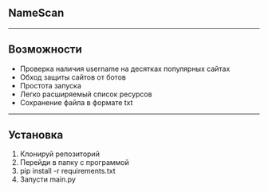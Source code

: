 ## NameScan

---

## Возможности

- Проверка наличия username на десятках популярных сайтах
- Обход защиты сайтов от ботов
- Простота запуска
- Легко расширяемый список ресурсов
- Сохранение файла в формате txt

---
## Установка
1. Клонируй репозиторий
2. Перейди в папку с программой
3. pip install -r requirements.txt
4. Запусти main.py

